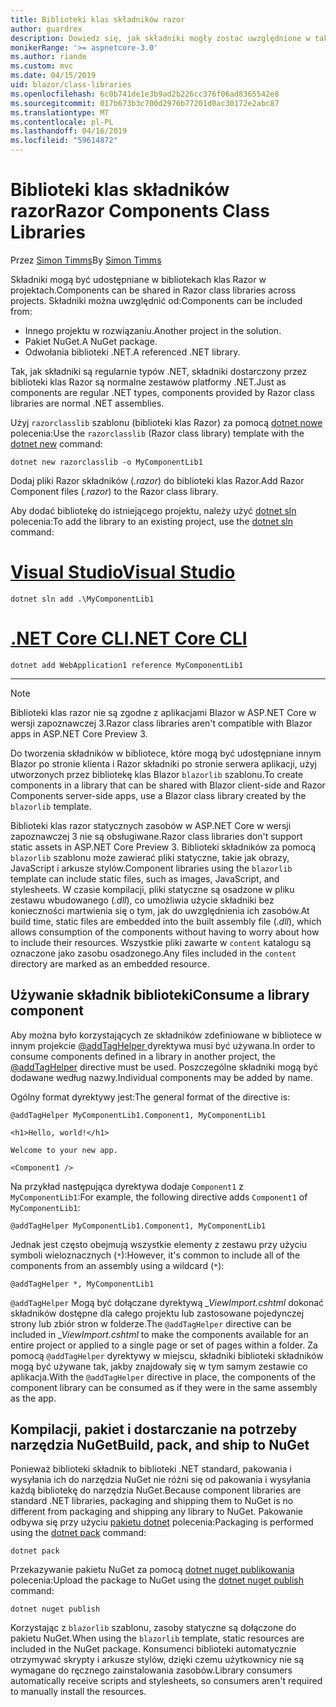 ```yaml
---
title: Biblioteki klas składników razor
author: guardrex
description: Dowiedz się, jak składniki mogły zostać uwzględnione w taki sposób, w aplikacji Blazor z biblioteki składników zewnętrznych.
monikerRange: '>= aspnetcore-3.0'
ms.author: riande
ms.custom: mvc
ms.date: 04/15/2019
uid: blazor/class-libraries
ms.openlocfilehash: 6c0b741de1e3b9ad2b226cc376f06ad8365542e8
ms.sourcegitcommit: 017b673b3c700d2976b77201d0ac30172e2abc87
ms.translationtype: MT
ms.contentlocale: pl-PL
ms.lasthandoff: 04/16/2019
ms.locfileid: "59614872"
---
```

# <a name="razor-components-class-libraries"></a><span data-ttu-id="99ece-103">Biblioteki klas składników razor</span><span class="sxs-lookup"><span data-stu-id="99ece-103">Razor Components Class Libraries</span></span>

<span data-ttu-id="99ece-104">Przez [Simon Timms](https://github.com/stimms)</span><span class="sxs-lookup"><span data-stu-id="99ece-104">By [Simon Timms](https://github.com/stimms)</span></span>

<span data-ttu-id="99ece-105">Składniki mogą być udostępniane w bibliotekach klas Razor w projektach.</span><span class="sxs-lookup"><span data-stu-id="99ece-105">Components can be shared in Razor class libraries across projects.</span></span> <span data-ttu-id="99ece-106">Składniki można uwzględnić od:</span><span class="sxs-lookup"><span data-stu-id="99ece-106">Components can be included from:</span></span>

* <span data-ttu-id="99ece-107">Innego projektu w rozwiązaniu.</span><span class="sxs-lookup"><span data-stu-id="99ece-107">Another project in the solution.</span></span>
* <span data-ttu-id="99ece-108">Pakiet NuGet.</span><span class="sxs-lookup"><span data-stu-id="99ece-108">A NuGet package.</span></span>
* <span data-ttu-id="99ece-109">Odwołania biblioteki .NET.</span><span class="sxs-lookup"><span data-stu-id="99ece-109">A referenced .NET library.</span></span>

<span data-ttu-id="99ece-110">Tak, jak składniki są regularnie typów .NET, składniki dostarczony przez biblioteki klas Razor są normalne zestawów platformy .NET.</span><span class="sxs-lookup"><span data-stu-id="99ece-110">Just as components are regular .NET types, components provided by Razor class libraries are normal .NET assemblies.</span></span>

<span data-ttu-id="99ece-111">Użyj `razorclasslib` szablonu (biblioteki klas Razor) za pomocą [dotnet nowe](/dotnet/core/tools/dotnet-new) polecenia:</span><span class="sxs-lookup"><span data-stu-id="99ece-111">Use the `razorclasslib` (Razor class library) template with the [dotnet new](/dotnet/core/tools/dotnet-new) command:</span></span>

```console
dotnet new razorclasslib -o MyComponentLib1
```

<span data-ttu-id="99ece-112">Dodaj pliki Razor składników (*.razor*) do biblioteki klas Razor.</span><span class="sxs-lookup"><span data-stu-id="99ece-112">Add Razor Component files (*.razor*) to the Razor class library.</span></span>

<span data-ttu-id="99ece-113">Aby dodać bibliotekę do istniejącego projektu, należy użyć [dotnet sln](/dotnet/core/tools/dotnet-sln) polecenia:</span><span class="sxs-lookup"><span data-stu-id="99ece-113">To add the library to an existing project, use the [dotnet sln](/dotnet/core/tools/dotnet-sln) command:</span></span>

# <a name="visual-studiotabvisual-studio"></a>[<span data-ttu-id="99ece-114">Visual Studio</span><span class="sxs-lookup"><span data-stu-id="99ece-114">Visual Studio</span></span>](#tab/visual-studio)

```console
dotnet sln add .\MyComponentLib1
```

# <a name="net-core-clitabnetcore-cli"></a>[<span data-ttu-id="99ece-115">.NET Core CLI</span><span class="sxs-lookup"><span data-stu-id="99ece-115">.NET Core CLI</span></span>](#tab/netcore-cli)

```console
dotnet add WebApplication1 reference MyComponentLib1
```

---

> [!NOTE]
> <span data-ttu-id="99ece-116">Biblioteki klas razor nie są zgodne z aplikacjami Blazor w ASP.NET Core w wersji zapoznawczej 3.</span><span class="sxs-lookup"><span data-stu-id="99ece-116">Razor class libraries aren't compatible with Blazor apps in ASP.NET Core Preview 3.</span></span>
>
> <span data-ttu-id="99ece-117">Do tworzenia składników w bibliotece, które mogą być udostępniane innym Blazor po stronie klienta i Razor składniki po stronie serwera aplikacji, użyj utworzonych przez bibliotekę klas Blazor `blazorlib` szablonu.</span><span class="sxs-lookup"><span data-stu-id="99ece-117">To create components in a library that can be shared with Blazor client-side and Razor Components server-side apps, use a Blazor class library created by the `blazorlib` template.</span></span>
>
> <span data-ttu-id="99ece-118">Biblioteki klas razor statycznych zasobów w ASP.NET Core w wersji zapoznawczej 3 nie są obsługiwane.</span><span class="sxs-lookup"><span data-stu-id="99ece-118">Razor class libraries don't support static assets in ASP.NET Core Preview 3.</span></span> <span data-ttu-id="99ece-119">Biblioteki składników za pomocą `blazorlib` szablonu może zawierać pliki statyczne, takie jak obrazy, JavaScript i arkusze stylów.</span><span class="sxs-lookup"><span data-stu-id="99ece-119">Component libraries using the `blazorlib` template can include static files, such as images, JavaScript, and stylesheets.</span></span> <span data-ttu-id="99ece-120">W czasie kompilacji, pliki statyczne są osadzone w pliku zestawu wbudowanego (*.dll*), co umożliwia użycie składniki bez konieczności martwienia się o tym, jak do uwzględnienia ich zasobów.</span><span class="sxs-lookup"><span data-stu-id="99ece-120">At build time, static files are embedded into the built assembly file (*.dll*), which allows consumption of the components without having to worry about how to include their resources.</span></span> <span data-ttu-id="99ece-121">Wszystkie pliki zawarte w `content` katalogu są oznaczone jako zasobu osadzonego.</span><span class="sxs-lookup"><span data-stu-id="99ece-121">Any files included in the `content` directory are marked as an embedded resource.</span></span>

## <a name="consume-a-library-component"></a><span data-ttu-id="99ece-122">Używanie składnik biblioteki</span><span class="sxs-lookup"><span data-stu-id="99ece-122">Consume a library component</span></span>

<span data-ttu-id="99ece-123">Aby można było korzystających ze składników zdefiniowane w bibliotece w innym projekcie [ @addTagHelper ](xref:mvc/views/tag-helpers/intro#add-helper-label) dyrektywa musi być używana.</span><span class="sxs-lookup"><span data-stu-id="99ece-123">In order to consume components defined in a library in another project, the [@addTagHelper](xref:mvc/views/tag-helpers/intro#add-helper-label) directive must be used.</span></span> <span data-ttu-id="99ece-124">Poszczególne składniki mogą być dodawane według nazwy.</span><span class="sxs-lookup"><span data-stu-id="99ece-124">Individual components may be added by name.</span></span>

<span data-ttu-id="99ece-125">Ogólny format dyrektywy jest:</span><span class="sxs-lookup"><span data-stu-id="99ece-125">The general format of the directive is:</span></span>

```cshtml
@addTagHelper MyComponentLib1.Component1, MyComponentLib1

<h1>Hello, world!</h1>

Welcome to your new app.

<Component1 />
```

<span data-ttu-id="99ece-126">Na przykład następująca dyrektywa dodaje `Component1` z `MyComponentLib1`:</span><span class="sxs-lookup"><span data-stu-id="99ece-126">For example, the following directive adds `Component1` of `MyComponentLib1`:</span></span>

```cshtml
@addTagHelper MyComponentLib1.Component1, MyComponentLib1
```

<span data-ttu-id="99ece-127">Jednak jest często obejmują wszystkie elementy z zestawu przy użyciu symboli wieloznacznych (`*`):</span><span class="sxs-lookup"><span data-stu-id="99ece-127">However, it's common to include all of the components from an assembly using a wildcard (`*`):</span></span>

```cshtml
@addTagHelper *, MyComponentLib1
```

<span data-ttu-id="99ece-128">`@addTagHelper` Mogą być dołączane dyrektywą *_ViewImport.cshtml* dokonać składników dostępne dla całego projektu lub zastosowane pojedynczej strony lub zbiór stron w folderze.</span><span class="sxs-lookup"><span data-stu-id="99ece-128">The `@addTagHelper` directive can be included in *_ViewImport.cshtml* to make the components available for an entire project or applied to a single page or set of pages within a folder.</span></span> <span data-ttu-id="99ece-129">Za pomocą `@addTagHelper` dyrektywy w miejscu, składniki biblioteki składników mogą być używane tak, jakby znajdowały się w tym samym zestawie co aplikacja.</span><span class="sxs-lookup"><span data-stu-id="99ece-129">With the `@addTagHelper` directive in place, the components of the component library can be consumed as if they were in the same assembly as the app.</span></span>

## <a name="build-pack-and-ship-to-nuget"></a><span data-ttu-id="99ece-130">Kompilacji, pakiet i dostarczanie na potrzeby narzędzia NuGet</span><span class="sxs-lookup"><span data-stu-id="99ece-130">Build, pack, and ship to NuGet</span></span>

<span data-ttu-id="99ece-131">Ponieważ biblioteki składnik to biblioteki .NET standard, pakowania i wysyłania ich do narzędzia NuGet nie różni się od pakowania i wysyłania każdą bibliotekę do narzędzia NuGet.</span><span class="sxs-lookup"><span data-stu-id="99ece-131">Because component libraries are standard .NET libraries, packaging and shipping them to NuGet is no different from packaging and shipping any library to NuGet.</span></span> <span data-ttu-id="99ece-132">Pakowanie odbywa się przy użyciu [pakietu dotnet](/dotnet/core/tools/dotnet-pack) polecenia:</span><span class="sxs-lookup"><span data-stu-id="99ece-132">Packaging is performed using the [dotnet pack](/dotnet/core/tools/dotnet-pack) command:</span></span>

```console
dotnet pack
```

<span data-ttu-id="99ece-133">Przekazywanie pakietu NuGet za pomocą [dotnet nuget publikowania](/dotnet/core/tools/dotnet-nuget-push) polecenia:</span><span class="sxs-lookup"><span data-stu-id="99ece-133">Upload the package to NuGet using the [dotnet nuget publish](/dotnet/core/tools/dotnet-nuget-push) command:</span></span>

```console
dotnet nuget publish
```

<span data-ttu-id="99ece-134">Korzystając z `blazorlib` szablonu, zasoby statyczne są dołączone do pakietu NuGet.</span><span class="sxs-lookup"><span data-stu-id="99ece-134">When using the `blazorlib` template, static resources are included in the NuGet package.</span></span> <span data-ttu-id="99ece-135">Konsumenci biblioteki automatycznie otrzymywać skrypty i arkusze stylów, dzięki czemu użytkownicy nie są wymagane do ręcznego zainstalowania zasobów.</span><span class="sxs-lookup"><span data-stu-id="99ece-135">Library consumers automatically receive scripts and stylesheets, so consumers aren't required to manually install the resources.</span></span>
